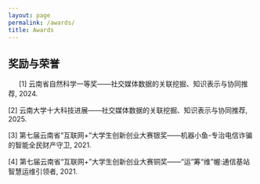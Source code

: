 ```yaml
---
layout: page
permalink: /awards/
title: Awards
---
```


## 奖励与荣誉

<!-- - May 2025：**Cambridge CSC Trust Scholarship** (totally £190,000 for tuition waiver and stipend)
- June 2024：**KDD-24 Undergraduate Scholarship** ($1000)<br>Only 21 undergraduates are selected around the world
- Dec 2023：**AAAI-24 Undergraduate Scholarship** ($5000)<br>Only 18 undergraduates are selected around the world
- Aug 2023：Innovation Scholarship ($1400)<br>One of the highest undergraduate awards
- May 2023：XiamenAir Scholarship ($600)<br>
- June 2024：Best Final Year Project Award of Maynooth (€500)
- Oct 2023：Best Academic Performance of Maynooth (€100)
- Oct 2022：Best Course Project Award of Maynooth (€100)
- First Prize Scholarship of MIEC ($2100, Five times)<br>Combined degree scholarship between FZU and Maynooth<br>

## Competitions

- Jan 2024：Finalist of China International College Students’ Innovation Competition (Top 3%)
- Aug 2023：**Best Technology Award** in National Youth Science Innovation Project Competition (Top 1%)
- Aug 2023：Second Prize in National Collegiate Internet of Things Technology and Application Competition (Top 5%)
- May 2023：Finalist Award in Mathematical Contest In Modeling (Top 1% of all 20508 paper)
- Nov 2022：First Prize in China Undergraduate Mathematical Contest in Modeling
- June 2022：**Championship** of 100-meter Freestyle Swimming Competition of Fuzhou University<br> -->

&ensp; &ensp; [1] 云南省自然科学一等奖——社交媒体数据的关联挖掘、知识表示与协同推荐, 2024. <br>

[2] 云南大学十大科技进展——社交媒体数据的关联挖掘、知识表示与协同推荐, 2025. <br>

[3] 第七届云南省“互联网+”大学生创新创业大赛银奖——机器小鱼-专治电信诈骗的智能全民财产守卫, 2021. <br>

[4] 第七届云南省“互联网+”大学生创新创业大赛铜奖——“运”筹“维”幄:通信基站智慧运维引领者, 2021. <br>


<br>
